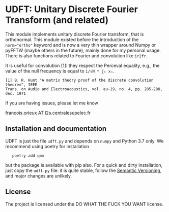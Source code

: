# UDFT: Unitary Discrete Fourier Transform (and related)

This module implements unitary discrete Fourier transform, that is orthonormal.
This module existed before the introduction of the `norm="ortho"` keyword and is
now a very thin wrapper around Numpy or pyFFTW (maybe others in the future),
mainly done for my personal usage. There is also functions related to Fourier
and convolution like `ir2fr`.

It is useful for convolution [1]: they respect the Perceval equality, e.g., the
value of the null frequency is equal to `1/√N * ∑ₙ xₙ`.

```
[1] B. R. Hunt "A matrix theory proof of the discrete convolution theorem", IEEE
Trans. on Audio and Electroacoustics, vol. au-19, no. 4, pp. 285-288, dec. 1971
```

If you are having issues, please let me know

francois.orieux AT l2s.centralesupelec.fr

## Installation and documentation

UDFT is just the file `udft.py` and depends on `numpy` and Python 3.7 only. We
recommend using poetry for installation

```
   poetry add qmm
```

but the package is available with pip also. For a quick and dirty installation,
just copy the `udft.py` file: it is quite stable, follow the [Semantic
Versioning](https://semver.org/spec/v2.0.0.html), and major changes are
unlikely.

## License

The project is licensed under the DO WHAT THE FUCK YOU WANT license.

